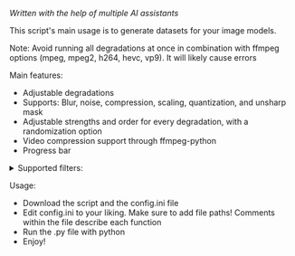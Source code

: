 *Written with the help of multiple AI assistants*

This script's main usage is to generate datasets for your image models. 

Note: Avoid running all degradations at once in combination with ffmpeg options (mpeg, mpeg2, h264, hevc, vp9). It will likely cause errors

Main features:
- Adjustable degradations
- Supports: Blur, noise, compression, scaling, quantization, and unsharp mask
- Adjustable strengths and order for every degradation, with a randomization option
- Video compression support through ffmpeg-python
- Progress bar
  

<details><summary>Supported filters:</summary>

- Blur
  - Average
  - Gaussian
  - Isotropic
  - Anisotropic

- Noise
  - Uniform
  - Gaussian
  - Color
  - Gray
  - ISO
  - Salt and Pepper

- Quantization
  - Floyd-Steinberg
  - Jarvis-Judice-Ninke
  - Stucki
  - Atkinson
  - Burkes
  - Sierra
  - Two-Row Sierra
  - Sierra Lite

- Compression
  - H264
  - HEVC
  - VP9
  - MPEG
  - MPEG-2
  - JPEG
  - WEBP

- Scale
  - down_up
  - Linear
  - Cubic_Catrom
  - Cubic_Mitchell
  - Cubic_BSpline
  - Lanczos
  - Gauss
 
- Unsharp Mask

</details>

Usage: 
- Download the script and the config.ini file
- Edit config.ini to your liking. Make sure to add file paths! Comments within the file describe each function
- Run the .py file with python
- Enjoy!
